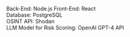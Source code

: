 Back-End: Node.js
Front-End: React  
Database: PostgreSQL  
OSINT API: Shodan  
LLM Model for Risk Scoring: OpenAI GPT-4 API  
